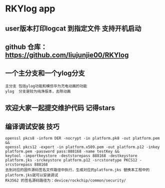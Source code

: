 
# RKYlog app
## user版本打印logcat 到指定文件 支持开机启动
## github 仓库：https://github.com/liujunjie00/RKYlog
## 一个主分支和一个ylog分支
    主分支 包括ylog功能和模仿华为充电动画的功能
    ylog  分支是较为纯净版本，去除动画
## 欢迎大家一起提交维护代码 记得stars
## 编译调试安装 技巧
    openssl pkcs8 -inform DER -nocrypt -in platform.pk8 -out platform.pem &&
    openssl pkcs12 -export -in platform.x509.pem -out platform.p12 -inkey platform.pem -password pass:888168 -name testKey &&
    keytool -importkeystore -deststorepass 888168 -destkeystore platform.jks -srckeystore platform.p12 -srcstoretype PKCS12 -srcstorepass 888168
    去到对应的固件源码签名文件路径中执行，生成对应的platform.jks 替换本工程中的platform.jks就可以安装调试
    Rk3562 的签名源码路径为：device/rockchip/common/security/